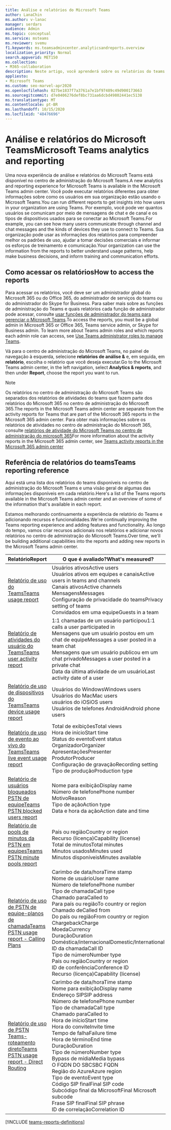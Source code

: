 ```yaml
---
title: Análise e relatórios do Microsoft Teams
author: LanaChin
ms.author: v-lanac
manager: serdars
audience: Admin
ms.topic: conceptual
ms.service: msteams
ms.reviewer: svemu
f1.keywords: ms.teamsadmincenter.analyticsandreports.overview
localization_priority: Normal
search.appverid: MET150
ms.collection:
- M365-collaboration
description: Neste artigo, você aprenderá sobre os relatórios do teams que estão disponíveis no centro de administração do Microsoft Teams.
appliesto:
- Microsoft Teams
ms.custom: seo-marvel-apr2020
ms.openlocfilehash: 027be1837f7a3761a7e1bf97489c49d900173663
ms.sourcegitcommit: d7e0406276def8bc731aa6dcbd49802441ec5138
ms.translationtype: MT
ms.contentlocale: pt-BR
ms.lasthandoff: 10/15/2020
ms.locfileid: "48476696"
---
```

# <a name="microsoft-teams-analytics-and-reporting"></a><span data-ttu-id="fabdb-103">Análise e relatórios do Microsoft Teams</span><span class="sxs-lookup"><span data-stu-id="fabdb-103">Microsoft Teams analytics and reporting</span></span>

<span data-ttu-id="fabdb-104">Uma nova experiência de análise e relatórios do Microsoft Teams está disponível no centro de administração do Microsoft Teams.</span><span class="sxs-lookup"><span data-stu-id="fabdb-104">A new analytics and reporting experience for Microsoft Teams is available in the Microsoft Teams admin center.</span></span> <span data-ttu-id="fabdb-105">Você pode executar relatórios diferentes para obter informações sobre como os usuários em sua organização estão usando o Microsoft Teams.</span><span class="sxs-lookup"><span data-stu-id="fabdb-105">You can run different reports to get insights into how users in your organization are using Teams.</span></span> <span data-ttu-id="fabdb-106">Por exemplo, você pode ver quantos usuários se comunicam por meio de mensagens de chat e de canal e os tipos de dispositivos usados para se conectar ao Microsoft Teams.</span><span class="sxs-lookup"><span data-stu-id="fabdb-106">For example, you can see how many users communicate through channel and chat messages and the kinds of devices they use to connect to Teams.</span></span> <span data-ttu-id="fabdb-107">Sua organização pode usar as informações dos relatórios para compreender melhor os padrões de uso, ajudar a tomar decisões comerciais e informar os esforços de treinamento e comunicação.</span><span class="sxs-lookup"><span data-stu-id="fabdb-107">Your organization can use the information from the reports to better understand usage patterns, help make business decisions, and inform training and communication efforts.</span></span>

## <a name="how-to-access-the-reports"></a><span data-ttu-id="fabdb-108">Como acessar os relatórios</span><span class="sxs-lookup"><span data-stu-id="fabdb-108">How to access the reports</span></span>

<span data-ttu-id="fabdb-109">Para acessar os relatórios, você deve ser um administrador global do Microsoft 365 ou do Office 365, do administrador de serviços do teams ou do administrador do Skype for Business. Para saber mais sobre as funções de administração do Teams e quais relatórios cada função de administrador pode acessar, consulte [usar funções de administrador do teams para gerenciar o Microsoft Teams](../using-admin-roles.md).</span><span class="sxs-lookup"><span data-stu-id="fabdb-109">To access the reports, you must be a global admin in Microsoft 365 or Office 365, Teams service admin, or Skype for Business admin. To learn more about Teams admin roles and which reports each admin role can access, see [Use Teams administrator roles to manage Teams](../using-admin-roles.md).</span></span>

<span data-ttu-id="fabdb-110">Vá para o centro de administração do Microsoft Teams, no painel de navegação à esquerda, selecione **relatórios de análise &** e, em seguida, em **relatório**, escolha o relatório que você deseja executar.</span><span class="sxs-lookup"><span data-stu-id="fabdb-110">Go to the Microsoft Teams admin center, in the left navigation, select **Analytics & reports**, and then under **Report**, choose the report you want to run.</span></span>

> [!NOTE]
> <span data-ttu-id="fabdb-111">Os relatórios no centro de administração do Microsoft Teams são separados dos relatórios de atividades do teams que fazem parte dos relatórios do Microsoft 365 no centro de administração do Microsoft 365.</span><span class="sxs-lookup"><span data-stu-id="fabdb-111">The reports in the Microsoft Teams admin center are separate from the activity reports for Teams that are part of the Microsoft 365 reports in the Microsoft 365 admin center.</span></span> <span data-ttu-id="fabdb-112">Para obter mais informações sobre os relatórios de atividades no centro de administração do Microsoft 365, consulte [relatórios de atividade do Microsoft Teams no centro de administração do microsoft 365](../teams-activity-reports.md)</span><span class="sxs-lookup"><span data-stu-id="fabdb-112">For more information about the activity reports in the Microsoft 365 admin center, see [Teams activity reports in the Microsoft 365 admin center](../teams-activity-reports.md)</span></span>

## <a name="teams-reporting-reference"></a><span data-ttu-id="fabdb-113">Referência de relatórios do teams</span><span class="sxs-lookup"><span data-stu-id="fabdb-113">Teams reporting reference</span></span>

<span data-ttu-id="fabdb-114">Aqui está uma lista dos relatórios do teams disponíveis no centro de administração do Microsoft Teams e uma visão geral de algumas das informações disponíveis em cada relatório.</span><span class="sxs-lookup"><span data-stu-id="fabdb-114">Here's a list of the Teams reports available in the Microsoft Teams admin center and an overview of some of the information that's available in each report.</span></span>

<span data-ttu-id="fabdb-115">Estamos melhorando continuamente a experiência de relatório do Teams e adicionando recursos e funcionalidades.</span><span class="sxs-lookup"><span data-stu-id="fabdb-115">We're continually improving the Teams reporting experience and adding features and functionality.</span></span> <span data-ttu-id="fabdb-116">Ao longo do tempo, vamos criar recursos adicionais nos relatórios e adicionar novos relatórios no centro de administração do Microsoft Teams.</span><span class="sxs-lookup"><span data-stu-id="fabdb-116">Over time, we'll be building additional capabilities into the reports and adding new reports in the Microsoft Teams admin center.</span></span>

|<span data-ttu-id="fabdb-117">Relatório</span><span class="sxs-lookup"><span data-stu-id="fabdb-117">Report</span></span>  |<span data-ttu-id="fabdb-118">O que é avaliado?</span><span class="sxs-lookup"><span data-stu-id="fabdb-118">What's measured?</span></span> |
|---------|---------|
|[<span data-ttu-id="fabdb-119">Relatório de uso do Teams</span><span class="sxs-lookup"><span data-stu-id="fabdb-119">Teams usage report</span></span>](teams-usage-report.md)  |  <span data-ttu-id="fabdb-120">Usuários ativos</span><span class="sxs-lookup"><span data-stu-id="fabdb-120">Active users</span></span><br/><span data-ttu-id="fabdb-121">Usuários ativos em equipes e canais</span><span class="sxs-lookup"><span data-stu-id="fabdb-121">Active users in teams and channels</span></span><br/><span data-ttu-id="fabdb-122">Canais ativos</span><span class="sxs-lookup"><span data-stu-id="fabdb-122">Active channels</span></span><br/><span data-ttu-id="fabdb-123">Mensagens</span><span class="sxs-lookup"><span data-stu-id="fabdb-123">Messages</span></span><br/><span data-ttu-id="fabdb-124">Configuração de privacidade do teams</span><span class="sxs-lookup"><span data-stu-id="fabdb-124">Privacy setting of  teams</span></span><br/><span data-ttu-id="fabdb-125">Convidados em uma equipe</span><span class="sxs-lookup"><span data-stu-id="fabdb-125">Guests in a team</span></span>   |
|[<span data-ttu-id="fabdb-126">Relatório de atividades do usuário do Teams</span><span class="sxs-lookup"><span data-stu-id="fabdb-126">Teams user activity report</span></span>](user-activity-report.md)  |  <span data-ttu-id="fabdb-127">1:1 chamadas de um usuário participou</span><span class="sxs-lookup"><span data-stu-id="fabdb-127">1:1 calls a user participated in</span></span><br/><span data-ttu-id="fabdb-128">Mensagens que um usuário postou em um chat de equipe</span><span class="sxs-lookup"><span data-stu-id="fabdb-128">Messages a user posted in a team chat</span></span><br/><span data-ttu-id="fabdb-129">Mensagens que um usuário publicou em um chat privado</span><span class="sxs-lookup"><span data-stu-id="fabdb-129">Messages a user posted in a private chat</span></span><br/><span data-ttu-id="fabdb-130">Data da última atividade de um usuário</span><span class="sxs-lookup"><span data-stu-id="fabdb-130">Last activity date of a user</span></span>     |
|[<span data-ttu-id="fabdb-131">Relatório de uso de dispositivos do Teams</span><span class="sxs-lookup"><span data-stu-id="fabdb-131">Teams device usage report</span></span>](device-usage-report.md)   |  <span data-ttu-id="fabdb-132">Usuários do Windows</span><span class="sxs-lookup"><span data-stu-id="fabdb-132">Windows users</span></span><br/><span data-ttu-id="fabdb-133">Usuários do Mac</span><span class="sxs-lookup"><span data-stu-id="fabdb-133">Mac users</span></span><br/><span data-ttu-id="fabdb-134">usuários do iOS</span><span class="sxs-lookup"><span data-stu-id="fabdb-134">iOS users</span></span><br/><span data-ttu-id="fabdb-135">Usuários de telefones Android</span><span class="sxs-lookup"><span data-stu-id="fabdb-135">Android phone users</span></span>     |
|[<span data-ttu-id="fabdb-136">Relatório de uso de evento ao vivo do Teams</span><span class="sxs-lookup"><span data-stu-id="fabdb-136">Teams live event usage report</span></span>](teams-live-event-usage-report.md)   |  <span data-ttu-id="fabdb-137">Total de exibições</span><span class="sxs-lookup"><span data-stu-id="fabdb-137">Total views</span></span><br><span data-ttu-id="fabdb-138">Hora de início</span><span class="sxs-lookup"><span data-stu-id="fabdb-138">Start time</span></span><br><span data-ttu-id="fabdb-139">Status do evento</span><span class="sxs-lookup"><span data-stu-id="fabdb-139">Event status</span></span><br><span data-ttu-id="fabdb-140">Organizador</span><span class="sxs-lookup"><span data-stu-id="fabdb-140">Organizer</span></span><br><span data-ttu-id="fabdb-141">Apresentações</span><span class="sxs-lookup"><span data-stu-id="fabdb-141">Presenter</span></span><br><span data-ttu-id="fabdb-142">Produtor</span><span class="sxs-lookup"><span data-stu-id="fabdb-142">Producer</span></span><br><span data-ttu-id="fabdb-143">Configuração de gravação</span><span class="sxs-lookup"><span data-stu-id="fabdb-143">Recording setting</span></span><br><span data-ttu-id="fabdb-144">Tipo de produção</span><span class="sxs-lookup"><span data-stu-id="fabdb-144">Production type</span></span>    |
|[<span data-ttu-id="fabdb-145">Relatório de usuários bloqueados PSTN de equipe</span><span class="sxs-lookup"><span data-stu-id="fabdb-145">Teams PSTN blocked users report</span></span>](pstn-blocked-users-report.md)   |  <span data-ttu-id="fabdb-146">Nome para exibição</span><span class="sxs-lookup"><span data-stu-id="fabdb-146">Display name</span></span><br><span data-ttu-id="fabdb-147">Número de telefone</span><span class="sxs-lookup"><span data-stu-id="fabdb-147">Phone number</span></span><br><span data-ttu-id="fabdb-148">Motivo</span><span class="sxs-lookup"><span data-stu-id="fabdb-148">Reason</span></span><br><span data-ttu-id="fabdb-149">Tipo de ação</span><span class="sxs-lookup"><span data-stu-id="fabdb-149">Action type</span></span><br><span data-ttu-id="fabdb-150">Data e hora da ação</span><span class="sxs-lookup"><span data-stu-id="fabdb-150">Action date and time</span></span>   |
|[<span data-ttu-id="fabdb-151">Relatório de pools de minutos da PSTN em equipes</span><span class="sxs-lookup"><span data-stu-id="fabdb-151">Teams PSTN minute pools report</span></span>](pstn-minute-pools-report.md) |  <span data-ttu-id="fabdb-152">País ou região</span><span class="sxs-lookup"><span data-stu-id="fabdb-152">Country or region</span></span><br><span data-ttu-id="fabdb-153">Recurso (licença)</span><span class="sxs-lookup"><span data-stu-id="fabdb-153">Capability (license)</span></span> <br><span data-ttu-id="fabdb-154">Total de minutos</span><span class="sxs-lookup"><span data-stu-id="fabdb-154">Total minutes</span></span><br><span data-ttu-id="fabdb-155">Minutos usados</span><span class="sxs-lookup"><span data-stu-id="fabdb-155">Minutes used</span></span><br><span data-ttu-id="fabdb-156">Minutos disponíveis</span><span class="sxs-lookup"><span data-stu-id="fabdb-156">Minutes available</span></span>|
|[<span data-ttu-id="fabdb-157">Relatório de uso de PSTN de equipe-planos de chamada</span><span class="sxs-lookup"><span data-stu-id="fabdb-157">Teams PSTN usage report - Calling Plans</span></span>](pstn-usage-report.md#calling-plans)|  <span data-ttu-id="fabdb-158">Carimbo de data/hora</span><span class="sxs-lookup"><span data-stu-id="fabdb-158">Time stamp</span></span><br><span data-ttu-id="fabdb-159">Nome de usuário</span><span class="sxs-lookup"><span data-stu-id="fabdb-159">User name</span></span><br><span data-ttu-id="fabdb-160">Número de telefone</span><span class="sxs-lookup"><span data-stu-id="fabdb-160">Phone number</span></span><br><span data-ttu-id="fabdb-161">Tipo de chamada</span><span class="sxs-lookup"><span data-stu-id="fabdb-161">Call type</span></span> <br><span data-ttu-id="fabdb-162">Chamado para</span><span class="sxs-lookup"><span data-stu-id="fabdb-162">Called to</span></span><br><span data-ttu-id="fabdb-163">Para país ou região</span><span class="sxs-lookup"><span data-stu-id="fabdb-163">To country or region</span></span> <br><span data-ttu-id="fabdb-164">Chamado de</span><span class="sxs-lookup"><span data-stu-id="fabdb-164">Called from</span></span> <br><span data-ttu-id="fabdb-165">Do país ou região</span><span class="sxs-lookup"><span data-stu-id="fabdb-165">From country or region</span></span><br><span data-ttu-id="fabdb-166">Chargeback</span><span class="sxs-lookup"><span data-stu-id="fabdb-166">Charge</span></span><br><span data-ttu-id="fabdb-167">Moeda</span><span class="sxs-lookup"><span data-stu-id="fabdb-167">Currency</span></span><br><span data-ttu-id="fabdb-168">Duração</span><span class="sxs-lookup"><span data-stu-id="fabdb-168">Duration</span></span><br><span data-ttu-id="fabdb-169">Doméstica/internacional</span><span class="sxs-lookup"><span data-stu-id="fabdb-169">Domestic/International</span></span><br><span data-ttu-id="fabdb-170">ID da chamada</span><span class="sxs-lookup"><span data-stu-id="fabdb-170">Call ID</span></span><br><span data-ttu-id="fabdb-171">Tipo de número</span><span class="sxs-lookup"><span data-stu-id="fabdb-171">Number type</span></span><br><span data-ttu-id="fabdb-172">País ou região</span><span class="sxs-lookup"><span data-stu-id="fabdb-172">Country or region</span></span><br><span data-ttu-id="fabdb-173">ID de conferência</span><span class="sxs-lookup"><span data-stu-id="fabdb-173">Conference ID</span></span><br><span data-ttu-id="fabdb-174">Recurso (licença)</span><span class="sxs-lookup"><span data-stu-id="fabdb-174">Capability (license)</span></span>|
|[<span data-ttu-id="fabdb-175">Relatório de uso de PSTN Teams-roteamento direto</span><span class="sxs-lookup"><span data-stu-id="fabdb-175">Teams PSTN usage report - Direct Routing</span></span>](pstn-usage-report.md#direct-routing)  |  <span data-ttu-id="fabdb-176">Carimbo de data/hora</span><span class="sxs-lookup"><span data-stu-id="fabdb-176">Time stamp</span></span><br><span data-ttu-id="fabdb-177">Nome para exibição</span><span class="sxs-lookup"><span data-stu-id="fabdb-177">Display name</span></span><br><span data-ttu-id="fabdb-178">Endereço SIP</span><span class="sxs-lookup"><span data-stu-id="fabdb-178">SIP address</span></span><br><span data-ttu-id="fabdb-179">Número de telefone</span><span class="sxs-lookup"><span data-stu-id="fabdb-179">Phone number</span></span> <br><span data-ttu-id="fabdb-180">Tipo de chamada</span><span class="sxs-lookup"><span data-stu-id="fabdb-180">Call type</span></span><br><span data-ttu-id="fabdb-181">Chamado para</span><span class="sxs-lookup"><span data-stu-id="fabdb-181">Called to</span></span><br><span data-ttu-id="fabdb-182">Hora de início</span><span class="sxs-lookup"><span data-stu-id="fabdb-182">Start time</span></span><br><span data-ttu-id="fabdb-183">Hora do convite</span><span class="sxs-lookup"><span data-stu-id="fabdb-183">Invite time</span></span><br><span data-ttu-id="fabdb-184">Tempo de falha</span><span class="sxs-lookup"><span data-stu-id="fabdb-184">Failure time</span></span><br><span data-ttu-id="fabdb-185">Hora de término</span><span class="sxs-lookup"><span data-stu-id="fabdb-185">End time</span></span><br><span data-ttu-id="fabdb-186">Duração</span><span class="sxs-lookup"><span data-stu-id="fabdb-186">Duration</span></span><br><span data-ttu-id="fabdb-187">Tipo de número</span><span class="sxs-lookup"><span data-stu-id="fabdb-187">Number type</span></span><br><span data-ttu-id="fabdb-188">Bypass de mídia</span><span class="sxs-lookup"><span data-stu-id="fabdb-188">Media bypass</span></span><br><span data-ttu-id="fabdb-189">O FQDN DO SBC</span><span class="sxs-lookup"><span data-stu-id="fabdb-189">SBC FQDN</span></span><br><span data-ttu-id="fabdb-190">Região do Azure</span><span class="sxs-lookup"><span data-stu-id="fabdb-190">Azure region</span></span><br><span data-ttu-id="fabdb-191">Tipo de evento</span><span class="sxs-lookup"><span data-stu-id="fabdb-191">Event type</span></span><br><span data-ttu-id="fabdb-192">Código SIP final</span><span class="sxs-lookup"><span data-stu-id="fabdb-192">Final SIP code</span></span><br><span data-ttu-id="fabdb-193">Subcódigo final da Microsoft</span><span class="sxs-lookup"><span data-stu-id="fabdb-193">Final Microsoft subcode</span></span><br><span data-ttu-id="fabdb-194">Frase SIP final</span><span class="sxs-lookup"><span data-stu-id="fabdb-194">Final SIP phrase</span></span><br><span data-ttu-id="fabdb-195">ID de correlação</span><span class="sxs-lookup"><span data-stu-id="fabdb-195">Correlation ID</span></span>  |

[!INCLUDE [teams-reports-definitions](../includes/teams-reports-definitions.md)]
